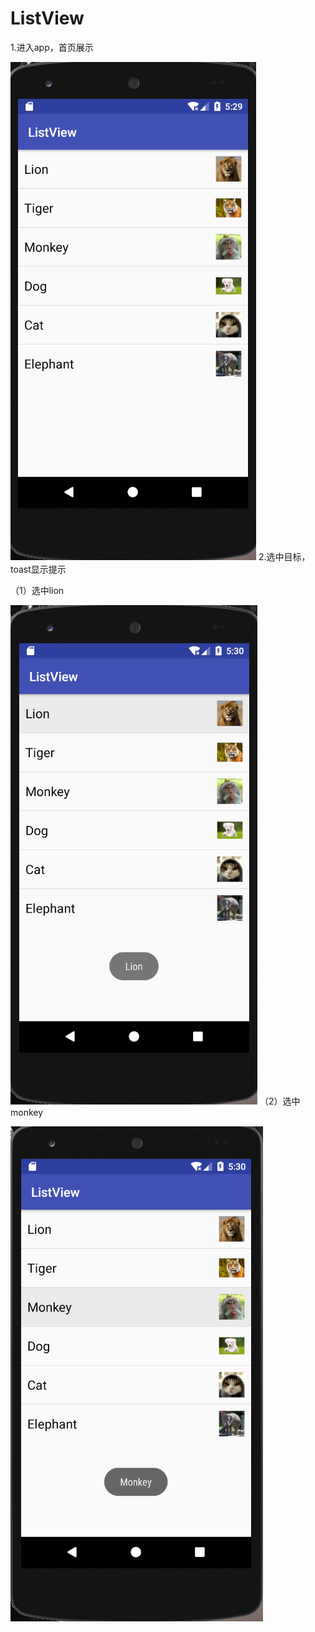 # ListView  
1.进入app，首页展示  

![Listview](https://github.com/Sev7nzy/Lab/blob/master/Lab4/ListView/listView/QQ%E5%9B%BE%E7%89%8720180404132939.png)
2.选中目标，toast显示提示  

（1）选中lion  

![Lion](https://github.com/Sev7nzy/Lab/blob/master/Lab4/ListView/listView/QQ%E5%9B%BE%E7%89%8720180404133032.png)
（2）选中monkey  

![monkey](https://github.com/Sev7nzy/Lab/blob/master/Lab4/ListView/listView/QQ%E5%9B%BE%E7%89%8720180404133112.png)
